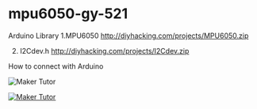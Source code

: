 # mpu6050-gy-521

Arduino Library
1.MPU6050
  http://diyhacking.com/projects/MPU6050.zip

2. I2Cdev.h
    http://diyhacking.com/projects/I2Cdev.zip

How to connect with Arduino

![Maker Tutor](https://3.bp.blogspot.com/-7tO8myW3RKE/XBTIDSjD-dI/AAAAAAABMfE/zradV9ePo0kF7Tp8F91Hr9pneitkcx9LgCLcBGAs/s400/gy-521-mpu6050-3-axis-acceleration-gyroscope-6dof-module-arduino-redbean77-1712-11-F668976_1.jpeg)

[![Maker Tutor](https://img.youtube.com/vi/wtW5cvtWJoE/0.jpg)](https://www.youtube.com/watch?v=wtW5cvtWJoE)

